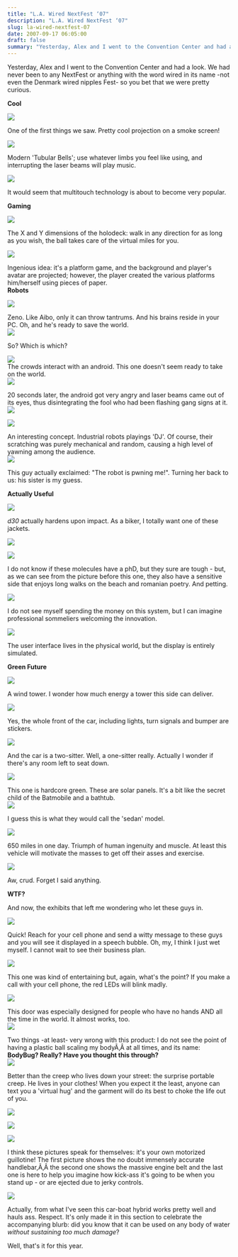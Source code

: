```yaml
---
title: "L.A. Wired NextFest ‘07"
description: "L.A. Wired NextFest ‘07"
slug: la-wired-nextfest-07
date: 2007-09-17 06:05:00
draft: false
summary: "Yesterday, Alex and I went to the Convention Center and had a look. We had never been to any NextFest or anything with the word wired in its name -not even the Denmark wired nipples Fest- so you bet that we were pretty curious."
---
```



Yesterday, Alex and I went to the Convention Center and had a look. We had
never been to any NextFest or anything with the word wired in its name -not
even the Denmark wired nipples Fest- so you bet that we were pretty curious.

**Cool**

[![](http://farm2.static.flickr.com/1083/1394722768_33eeb209ca.jpg)](http://www.flickr.com/photos/fusion/1394722768/)

One of the first things we saw. Pretty cool projection on a smoke screen!

[![](http://farm2.static.flickr.com/1397/1393827567_fdfb7c182f.jpg)](http://www.flickr.com/photos/fusion/1393827567/)

Modern 'Tubular Bells'; use whatever limbs you feel like using, and
interrupting the laser beams will play music.

[![](http://farm2.static.flickr.com/1252/1393836317_43d6bdae88.jpg)](http://www.flickr.com/photos/fusion/1393836317/)

It would seem that multitouch technology is about to become very popular.

**Gaming**

[![](http://farm2.static.flickr.com/1126/1394736232_de06408735.jpg)](http://www.flickr.com/photos/fusion/1394736232/)

The X and Y dimensions of the holodeck: walk in any direction for as long as
you wish, the ball takes care of the virtual miles for you.

[![](http://farm2.static.flickr.com/1430/1393841967_df38abfd8a.jpg)](http://www.flickr.com/photos/fusion/1393841967/)

Ingenious idea: it's a platform game, and the background and player's avatar
are projected; however, the player created the various platforms him/herself
using pieces of paper.  
 **Robots**

![](http://farm2.static.flickr.com/1193/1394839632_3c56d4f577.jpg)

Zeno. Like Aibo, only it can throw tantrums. And his brains reside in your PC.
Oh, and he's ready to save the world.  
[![](http://farm2.static.flickr.com/1189/1394734080_6d86d4636a.jpg)](http://www.flickr.com/photos/fusion/1394734080/)

So? Which is which?

[![](http://farm2.static.flickr.com/1417/1394733108_0d902097b1.jpg)](http://www.flickr.com/photos/fusion/1394733108/)  
The crowds interact with an android. This one doesn't seem ready to take on
the world.  
[![](http://farm2.static.flickr.com/1227/1393838889_9ce5eb59bd.jpg)](http://www.flickr.com/photos/fusion/1393838889/)

20 seconds later, the android got very angry and laser beams came out of its
eyes, thus disintegrating the fool who had been flashing gang signs at it.  
[![](http://farm2.static.flickr.com/1182/1393837375_0dd3a38650.jpg)](http://www.flickr.com/photos/fusion/1393837375/)

[![](http://farm2.static.flickr.com/1121/1394732598_b7c9f30b88.jpg)](http://www.flickr.com/photos/fusion/1394732598/)

An interesting concept. Industrial robots playings 'DJ'. Of course, their
scratching was purely mechanical and random, causing a high level of yawning
among the audience.  
[![](http://farm2.static.flickr.com/1405/1394737290_21540ad32e.jpg)](http://www.flickr.com/photos/fusion/1394737290/)

This guy actually exclaimed: "The robot is pwning me!". Turning her back to
us: his sister is my guess.

**Actually Useful**

[![](http://farm2.static.flickr.com/1156/1393834313_c4241c93ea.jpg)](http://www.flickr.com/photos/fusion/1393834313/)

_d30_ actually hardens upon impact. As a biker, I totally want one of these
jackets.

[![](http://farm2.static.flickr.com/1093/1393842983_bfd075b977.jpg)](http://www.flickr.com/photos/fusion/1393842983/)

[![](http://farm2.static.flickr.com/1032/1393843565_608bb503c6.jpg)](http://www.flickr.com/photos/fusion/1393843565/)

I do not know if these molecules have a phD, but they sure are tough - but, as
we can see from the picture before this one, they also have a sensitive side
that enjoys long walks on the beach and romanian poetry. And petting.

[![](http://farm2.static.flickr.com/1287/1393833259_55a0bafd2b.jpg)](http://www.flickr.com/photos/fusion/1393833259/)

I do not see myself spending the money on this system, but I can imagine
professional sommeliers welcoming the innovation.

[![](http://farm2.static.flickr.com/1140/1393836839_06b56bf22a.jpg)](http://www.flickr.com/photos/fusion/1393836839/)

The user interface lives in the physical world, but the display is entirely
simulated.

**Green Future**

[![](http://farm2.static.flickr.com/1279/1393839873_57da088da3.jpg)](http://www.flickr.com/photos/fusion/1393839873/)

A wind tower. I wonder how much energy a tower this side can deliver.

[![](http://farm2.static.flickr.com/1270/1393831559_2faa6fee3b.jpg)](http://www.flickr.com/photos/fusion/1393831559/)

Yes, the whole front of the car, including lights, turn signals and bumper are
stickers.

[![](http://farm2.static.flickr.com/1088/1393831049_37e6b53f4c.jpg)](http://www.flickr.com/photos/fusion/1393831049/)

And the car is a two-sitter. Well, a one-sitter really. Actually I wonder if
there's any room left to seat down.

[![](http://farm2.static.flickr.com/1357/1394735156_4d22e82f64.jpg)](http://www.flickr.com/photos/fusion/1394735156/)

This one is hardcore green. These are solar panels. It's a bit like the secret
child of the Batmobile and a bathtub.  
[![](http://farm2.static.flickr.com/1429/1394735686_a4468cf883.jpg)](http://www.flickr.com/photos/fusion/1394735686/)

I guess this is what they would call the 'sedan' model.

[![](http://farm2.static.flickr.com/1085/1393832105_65c6ad7029.jpg)](http://www.flickr.com/photos/fusion/1393832105/)

650 miles in one day. Triumph of human ingenuity and muscle. At least this
vehicle will motivate the masses to get off their asses and exercise.

[![](http://farm2.static.flickr.com/1401/1394727132_52854813aa.jpg)](http://www.flickr.com/photos/fusion/1394727132/)

Aw, crud. Forget I said anything.

**WTF?**

And now, the exhibits that left me wondering who let these guys in.

[![](http://farm2.static.flickr.com/1194/1394839584_3134888303.jpg)](http://www.flickr.com/photos/fusion/1394839584/)

Quick! Reach for your cell phone and send a witty message to these guys and
you will see it displayed in a speech bubble. Oh, my, I think I just wet
myself. I cannot wait to see their business plan.

[![](http://farm2.static.flickr.com/1060/1393835907_4b80e20952.jpg)](http://www.flickr.com/photos/fusion/1393835907/)

This one was kind of entertaining but, again, what's the point? If you make a
call with your cell phone, the red LEDs will blink madly.

[![](http://farm2.static.flickr.com/1019/1393835433_a36efdf756.jpg)](http://www.flickr.com/photos/fusion/1393835433/)

This door was especially designed for people who have no hands AND all the
time in the world. It almost works, too.  
[![](http://farm2.static.flickr.com/1013/1394729440_6654eedeb6.jpg)](http://www.flickr.com/photos/fusion/1394729440/)

Two things -at least- very wrong with this product: I do not see the point of
having a plastic ball scaling my bodyÃ‚Â at all times, and its name:
**BodyBug? Really? Have you thought this through?**  
[![](http://farm2.static.flickr.com/1040/1394728314_c74fd05406.jpg)](http://www.flickr.com/photos/fusion/1394728314/)

Better than the creep who lives down your street: the surprise portable creep.
He lives in your clothes! When you expect it the least, anyone can text you a
'virtual hug' and the garment will do its best to choke the life out of you.

[![](http://farm2.static.flickr.com/1078/1393830505_6101c6b605.jpg)](http://www.flickr.com/photos/fusion/1393830505/)

[![](http://farm2.static.flickr.com/1033/1394724460_dc9372b86a.jpg)](http://www.flickr.com/photos/fusion/1394724460/)

[![](http://farm2.static.flickr.com/1435/1394723922_1db5297b82.jpg)](http://www.flickr.com/photos/fusion/1394723922/)

I think these pictures speak for themselves: it's your own motorized
guillotine! The first picture shows the no doubt immensely accurate
handlebar,Ã‚Â the second one shows the massive engine belt and the last one is
here to help you imagine how kick-ass it's going to be when you stand up - or
are ejected due to jerky controls.

[![](http://farm2.static.flickr.com/1331/1394723420_6552fd531a.jpg)](http://www.flickr.com/photos/fusion/1394723420/)

Actually, from what I've seen this car-boat hybrid works pretty well and hauls
ass. Respect. It's only made it in this section to celebrate the accompanying
blurb: did you know that it can be used on any body of water _without
sustaining too much damage_?

Well, that's it for this year.

